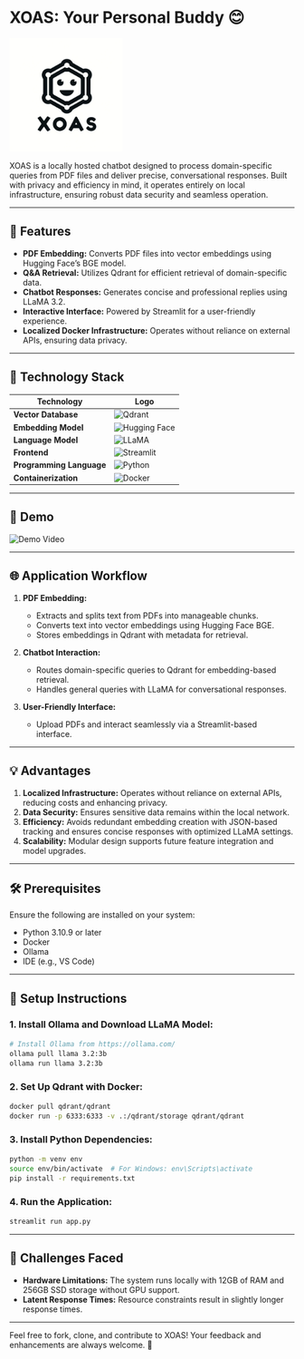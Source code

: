 # XOAS: Your Personal Buddy 😊

<img src="logo.png" alt="XOAS Logo" width="200" />

XOAS is a locally hosted chatbot designed to process domain-specific queries from PDF files and deliver precise, conversational responses. Built with privacy and efficiency in mind, it operates entirely on local infrastructure, ensuring robust data security and seamless operation.

---

## 🚀 Features

- **PDF Embedding:** Converts PDF files into vector embeddings using Hugging Face’s BGE model.
- **Q&A Retrieval:** Utilizes Qdrant for efficient retrieval of domain-specific data.
- **Chatbot Responses:** Generates concise and professional replies using LLaMA 3.2.
- **Interactive Interface:** Powered by Streamlit for a user-friendly experience.
- **Localized Docker Infrastructure:** Operates without reliance on external APIs, ensuring data privacy.

---
## 🔧 Technology Stack

| Technology            | Logo                                                                 |
|------------------------|----------------------------------------------------------------------|
| **Vector Database**    | ![Qdrant](https://img.shields.io/badge/Qdrant-002438?logo=qdrant&logoColor=white) |
| **Embedding Model**    | ![Hugging Face](https://img.shields.io/badge/HuggingFace-FFD55F?logo=huggingface&logoColor=black) |
| **Language Model**     | ![LLaMA](https://img.shields.io/badge/LLaMA-0033CC?logo=ai&logoColor=white)       |
| **Frontend**           | ![Streamlit](https://img.shields.io/badge/Streamlit-FF4B4B?logo=streamlit&logoColor=white)   |
| **Programming Language** | ![Python](https://img.shields.io/badge/Python-3776AB?logo=python&logoColor=white) |
| **Containerization**   | ![Docker](https://img.shields.io/badge/Docker-2496ED?logo=docker&logoColor=white) |



---

## 🎥 Demo

![Demo Video](https://www.loom.com/embed/5969e8c373e94f51985bfa4829f89186)

---

## 🌐 Application Workflow

1. **PDF Embedding:**

   - Extracts and splits text from PDFs into manageable chunks.
   - Converts text into vector embeddings using Hugging Face BGE.
   - Stores embeddings in Qdrant with metadata for retrieval.

2. **Chatbot Interaction:**

   - Routes domain-specific queries to Qdrant for embedding-based retrieval.
   - Handles general queries with LLaMA for conversational responses.

3. **User-Friendly Interface:**

   - Upload PDFs and interact seamlessly via a Streamlit-based interface.

---

## 💡 Advantages

1. **Localized Infrastructure:** Operates without reliance on external APIs, reducing costs and enhancing privacy.
2. **Data Security:** Ensures sensitive data remains within the local network.
3. **Efficiency:** Avoids redundant embedding creation with JSON-based tracking and ensures concise responses with optimized LLaMA settings.
4. **Scalability:** Modular design supports future feature integration and model upgrades.

---

## 🛠️ Prerequisites

Ensure the following are installed on your system:

- Python 3.10.9 or later
- Docker
- Ollama
- IDE (e.g., VS Code)

---

## 🔧 Setup Instructions

### 1. Install Ollama and Download LLaMA Model:

```bash
# Install Ollama from https://ollama.com/
ollama pull llama 3.2:3b
ollama run llama 3.2:3b
```

### 2. Set Up Qdrant with Docker:

```bash
docker pull qdrant/qdrant
docker run -p 6333:6333 -v .:/qdrant/storage qdrant/qdrant
```

### 3. Install Python Dependencies:

```bash
python -m venv env
source env/bin/activate  # For Windows: env\Scripts\activate
pip install -r requirements.txt
```

### 4. Run the Application:

```bash
streamlit run app.py
```

---

## 🔎 Challenges Faced

- **Hardware Limitations:** The system runs locally with 12GB of RAM and 256GB SSD storage without GPU support.
- **Latent Response Times:** Resource constraints result in slightly longer response times.



---

Feel free to fork, clone, and contribute to XOAS! Your feedback and enhancements are always welcome. 🌟

